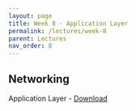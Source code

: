 ```yaml
---
layout: page
title: Week 8 - Application Layer
permalink: /lectures/week-8
parent: Lectures
nav_order: 8
---
```


## Networking
Application Layer - [Download](https://karthikv1392.github.io/cs3301_osn/slides/OSN_L13_ApplicationLayer.pdf)